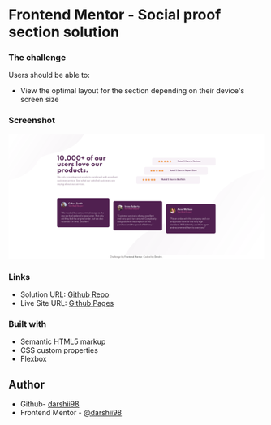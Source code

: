 # Frontend Mentor - Social proof section solution

### The challenge

Users should be able to:

- View the optimal layout for the section depending on their device's screen size

### Screenshot

![](./images/screenshot.png)

### Links

- Solution URL: [Github Repo](https://github.com/darshii98/social-proof-section)
- Live Site URL: [Github Pages](https://darshii98.github.io/social-proof-section/)

### Built with

- Semantic HTML5 markup
- CSS custom properties
- Flexbox

## Author

- Github- [darshii98](https://github.com/darshii98/)
- Frontend Mentor - [@darshii98](https://www.frontendmentor.io/profile/darshii98)
